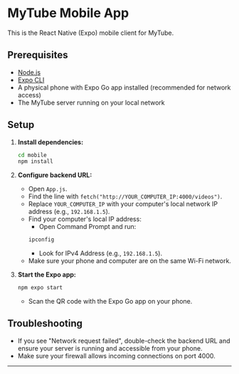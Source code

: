 # MyTube Mobile App

This is the React Native (Expo) mobile client for MyTube.

## Prerequisites

- [Node.js](https://nodejs.org/)
- [Expo CLI](https://docs.expo.dev/get-started/installation/)
- A physical phone with Expo Go app installed (recommended for network access)
- The MyTube server running on your local network

## Setup

1. **Install dependencies:**

   ```sh
   cd mobile
   npm install
   ```

2. **Configure backend URL:**

   - Open `App.js`.
   - Find the line with `fetch("http://YOUR_COMPUTER_IP:4000/videos")`.
   - Replace `YOUR_COMPUTER_IP` with your computer's local network IP address (e.g., `192.168.1.5`).
   - Find your computer's local IP address:
        - Open Command Prompt and run:
        ```sh
        ipconfig
        ```
        - Look for IPv4 Address (e.g., `192.168.1.5`).
   - Make sure your phone and computer are on the same Wi-Fi network.

3. **Start the Expo app:**

   ```sh
   npm expo start
   ```

   - Scan the QR code with the Expo Go app on your phone.

## Troubleshooting

- If you see "Network request failed", double-check the backend URL and ensure your server is running and accessible from your phone.
- Make sure your firewall allows incoming connections on port 4000.

---
